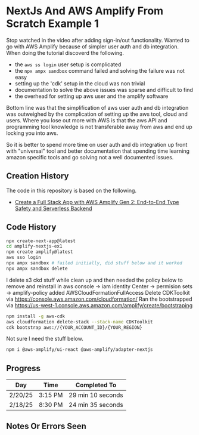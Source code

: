 # NextJs And AWS Amplify From Scratch Example 1

Stop watched in the video after adding sign-in/out functionality.
Wanted to go with AWS Amplify because of simpler user auth and db integration.
When doing the tutorial discoverd the following.

- the `aws ss login` user setup is complicated
- the `npx ampx sandbox` command failed and solving the failure was not easy
- setting up the 'cdk' setup in the cloud was non trivial
- documentation to solve the above issues was sparse and difficult to find
- the overhead for setting up aws user and the amplify software

Bottom line was that the simplification of aws user auth and db integration
was outweighed by the complication of setting up the aws tool, cloud and users.
Where you lose out more with AWS is that the aws API and programming tool
knowledge is not transferable away from aws and end up locking you into aws.

So it is better to spend more time on user auth and db integration up front with
"universal" tool and better documentation that spending time learning amazon specific
tools and go solving not a well documented issues.

## Creation History

The code in this repository is based on the following.

- [Create a Full Stack App with AWS Amplify Gen 2: End-to-End Type Safety and Serverless Backend](https://aws.amazon.com/awstv/watch/6be0b8fcebd/)

## Code History

```bash
npx create-next-app@latest
cd amplify-nextjs-ex1
npm create amplify@latest
aws sso login
npx ampx sandbox # failed initially, did stuff below and it worked
npx ampx sandbox delete
```

I delete s3 ckd stuff while clean up and then needed the policy below to remove and reinstall
in aws console -> iam identity Center -> permision sets -> amplify-policy added AWSCloudFormationFullAccess
Delete CDKToolkit via https://console.aws.amazon.com/cloudformation/
Ran the bootstrapped via https://us-west-1.console.aws.amazon.com/amplify/create/bootstraping

```bash
npm install -g aws-cdk
aws cloudformation delete-stack --stack-name CDKToolkit
cdk bootstrap aws://{YOUR_ACCOUNT_ID}/{YOUR_REGION}
```

Not sure I need the stuff below.

```bash
npm i @aws-amplify/ui-react @aws-amplify/adapter-nextjs
```

## Progress

| Day     | Time    | Completed To      |
| ------- | ------- | ----------------- |
| 2/20/25 | 3:15 PM | 29 min 10 seconds |
| 2/18/25 | 8:30 PM | 24 min 35 seconds |

## Notes Or Errors Seen
